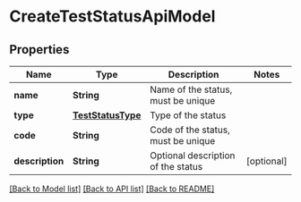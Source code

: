 # CreateTestStatusApiModel

## Properties
Name | Type | Description | Notes
------------ | ------------- | ------------- | -------------
**name** | **String** | Name of the status, must be unique | 
**type** | [**TestStatusType**](TestStatusType.md) | Type of the status | 
**code** | **String** | Code of the status, must be unique | 
**description** | **String** | Optional description of the status | [optional] 

[[Back to Model list]](../README.md#documentation-for-models) [[Back to API list]](../README.md#documentation-for-api-endpoints) [[Back to README]](../README.md)



